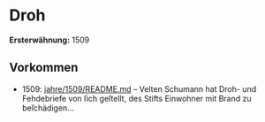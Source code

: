 # Droh

**Ersterwähnung:** 1509

## Vorkommen
- 1509: [jahre/1509/README.md](../jahre/1509/README.md) – Velten Schumann hat Droh- und Fehdebriefe von ſich
geſtellt, des Stifts Einwohner mit Brand zu beſchädigen...
